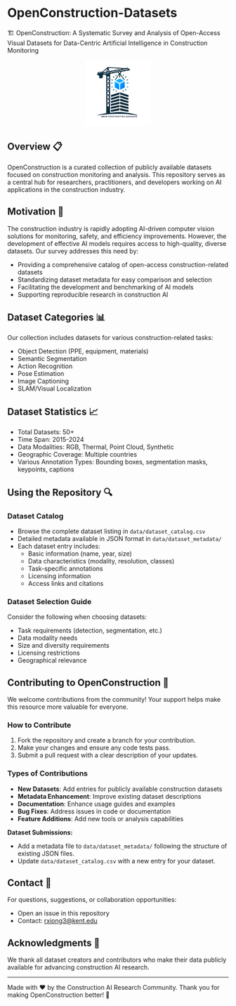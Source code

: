 # OpenConstruction-Datasets
🏗️ OpenConstruction: A Systematic Survey and Analysis of Open-Access Visual Datasets for Data-Centric Artificial Intelligence in Construction Monitoring

<!-- Place the repo icon right beneath the heading: -->
<p align="center">
  <img src="icon.png"
       width="150" />
</p>


## Overview 📋

OpenConstruction is a curated collection of publicly available datasets focused on construction monitoring and analysis. This repository serves as a central hub for researchers, practitioners, and developers working on AI applications in the construction industry.


## Motivation 🎯
The construction industry is rapidly adopting AI-driven computer vision solutions for monitoring, safety, and efficiency improvements. However, the development of effective AI models requires access to high-quality, diverse datasets. Our survey addresses this need by:

* Providing a comprehensive catalog of open-access construction-related datasets
* Standardizing dataset metadata for easy comparison and selection
* Facilitating the development and benchmarking of AI models
* Supporting reproducible research in construction AI


## Dataset Categories 📊

Our collection includes datasets for various construction-related tasks:

* Object Detection (PPE, equipment, materials)
* Semantic Segmentation
* Action Recognition
* Pose Estimation
* Image Captioning
* SLAM/Visual Localization

## Dataset Statistics 📈

* Total Datasets: 50+
* Time Span: 2015-2024
* Data Modalities: RGB, Thermal, Point Cloud, Synthetic
* Geographic Coverage: Multiple countries
* Various Annotation Types: Bounding boxes, segmentation masks, keypoints, captions

## Using the Repository 🔍

### Dataset Catalog
* Browse the complete dataset listing in `data/dataset_catalog.csv`
* Detailed metadata available in JSON format in `data/dataset_metadata/`
* Each dataset entry includes:
  * Basic information (name, year, size)
  * Data characteristics (modality, resolution, classes)
  * Task-specific annotations
  * Licensing information
  * Access links and citations

### Dataset Selection Guide
Consider the following when choosing datasets:
* Task requirements (detection, segmentation, etc.)
* Data modality needs
* Size and diversity requirements
* Licensing restrictions
* Geographical relevance

## Contributing to OpenConstruction 🤝

We welcome contributions from the community! Your support helps make this resource more valuable for everyone.

### How to Contribute

1. Fork the repository and create a branch for your contribution.
2. Make your changes and ensure any code tests pass.
3. Submit a pull request with a clear description of your updates.

### Types of Contributions

* **New Datasets**: Add entries for publicly available construction datasets
* **Metadata Enhancement**: Improve existing dataset descriptions
* **Documentation**: Enhance usage guides and examples
* **Bug Fixes**: Address issues in code or documentation
* **Feature Additions**: Add new tools or analysis capabilities

**Dataset Submissions:**
- Add a metadata file to `data/dataset_metadata/` following the structure of existing JSON files.
- Update `data/dataset_catalog.csv` with a new entry for your dataset.

## Contact 📧

For questions, suggestions, or collaboration opportunities:
* Open an issue in this repository
* Contact: rxiong3@kent.edu

## Acknowledgments 🙏

We thank all dataset creators and contributors who make their data publicly available for advancing construction AI research.

---

Made with ❤️ by the Construction AI Research Community. Thank you for making OpenConstruction better! 🙌
